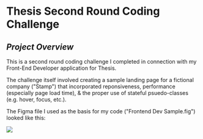 # Thesis Second Round Coding Challenge

## *Project Overview*

This is a second round coding challenge I completed in connection with my Front-End Developer application for Thesis.  

The challenge itself involved creating a sample landing page for a fictional company ("Stamp") that incorporated reponsiveness, performance (especially page load time), & the proper use of stateful psuedo-classes (e.g. hover, focus, etc.).

The Figma file I used as the basis for my code ("Frontend Dev Sample.fig") looked like this:
 
![](https://larrymg.me/images/thesis_landing_page.png)

